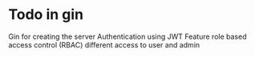 # Todo in gin

Gin for creating the server
Authentication using JWT
Feature role based access control (RBAC) different access to user and admin
